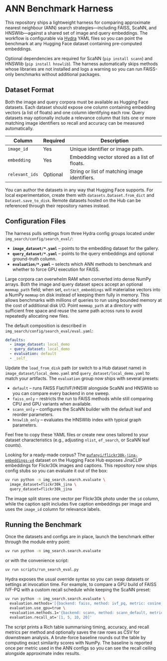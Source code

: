 # ANN Benchmark Harness

This repository ships a lightweight harness for comparing approximate nearest
neighbour (ANN) search strategies—including FAISS, ScaNN, and HNSWlib—against a
shared set of image and query embeddings. The workflow is configurable via
[Hydra](https://hydra.cc/) YAML files so you can point the benchmark at any
Hugging Face dataset containing pre-computed embeddings.

Optional dependencies are required for ScaNN (`pip install scann`) and HNSWlib
(`pip install hnswlib`). The harness automatically skips methods whose
libraries are not installed and logs a warning so you can run FAISS-only
benchmarks without additional packages.

## Dataset Format

Both the image and query corpora must be available as Hugging Face datasets.
Each dataset should expose one column containing embedding vectors (a list of
floats) and one column identifying each row. Query datasets may optionally
include a relevance column that lists one or more matching image identifiers so
recall and accuracy can be measured automatically.

| Column           | Required | Description                                    |
|------------------|----------|------------------------------------------------|
| `image_id`       | Yes      | Unique identifier or image path.               |
| `embedding`      | Yes      | Embedding vector stored as a list of floats.   |
| `relevant_ids`   | Optional | String or list of matching image identifiers.  |

You can author the datasets in any way that Hugging Face supports. For local
experimentation, create them with `datasets.Dataset.from_dict` and
`Dataset.save_to_disk`. Remote datasets hosted on the Hub can be referenced
through their repository names instead.

## Configuration Files

The harness pulls settings from three Hydra config groups located under
`img_search/config/search_eval/`:

- **`image_dataset/*.yaml`** – points to the embedding dataset for the gallery.
- **`query_dataset/*.yaml`** – points to the query embeddings and optional
  ground-truth column.
- **`evaluation/*.yaml`** – selects which ANN methods to benchmark and whether
  to force GPU execution for FAISS.

Large corpora can overwhelm RAM when converted into dense NumPy arrays. Both the
image and query dataset specs accept an optional `memmap_path` field; when set,
`extract_embeddings` will materialise vectors into a NumPy `memmap` on disk
instead of keeping them fully in memory. This allows benchmarks with millions of
queries to run using bounded memory at the cost of additional disk I/O. Point
`memmap_path` at a directory with sufficient free space and reuse the same path
across runs to avoid repeatedly allocating new files.

The default composition is described in `img_search/config/search_eval/eval.yaml`:

```yaml
defaults:
  - image_dataset: local_demo
  - query_dataset: local_demo
  - evaluation: default
  - _self_
```

Update the `load_from_disk` path (or switch to a Hub dataset name) in
`image_dataset/local_demo.yaml` and `query_dataset/local_demo.yaml` to match your
artifacts. The `evaluation` group now ships with several presets:

- `default` – runs FAISS Flat/IVF/HNSW alongside ScaNN and HNSWlib so you can
  compare every backend in one sweep.
- `faiss_only` – restricts the run to FAISS methods while still comparing CPU
  and GPU variants when available.
- `scann_only` – configures the ScaNN builder with the default leaf and reorder
  parameters.
- `hnswlib_only` – evaluates the HNSWlib index with typical graph parameters.

Feel free to copy these YAML files or create new ones tailored to your dataset
characteristics (e.g., adjusting `nlist`, `ef_search`, or ScaNN leaf counts).

Looking for a ready-made corpus? The
[`pufanyi/flickr30k-jina-embeddings-v4`](https://huggingface.co/datasets/pufanyi/flickr30k-jina-embeddings-v4)
dataset on the Hugging Face Hub exposes JinaCLIP embeddings for Flickr30k
images and captions. This repository now ships config stubs so you can evaluate
it out of the box:

```bash
uv run python -m img_search.search.evaluate \
  image_dataset=flickr30k_jina \
  query_dataset=flickr30k_jina
```

The image split stores one vector per Flickr30k photo under the `id` column,
while the caption split includes five caption embeddings per image and uses the
`image_id` column for relevance labels.

## Running the Benchmark

Once the datasets and configs are in place, launch the benchmark either through
the module entry point:

```bash
uv run python -m img_search.search.evaluate
```

or with the convenience script:

```bash
uv run scripts/run_search_eval.py
```

Hydra exposes the usual override syntax so you can swap datasets or settings at
invocation time. For example, to compare a GPU build of FAISS IVF-PQ with a
custom recall schedule while keeping the ScaNN preset:

```bash
uv run python -m img_search.search.evaluate \
  evaluation.methods='[{backend: faiss, method: ivf_pq, metric: cosine, nlist: 1024, nprobe: 32, m: 8}]' \
  evaluation.use_gpu=true \
  +evaluation.methods.1='{backend: scann, method: scann_default, metric: cosine}' \
  evaluation.recall_at='[1, 5, 10, 20]'
```

The script prints a Rich table summarising timing, accuracy, and recall metrics
per method and optionally saves the raw rows as CSV for downstream analysis. A
brute-force baseline rounds out the table by computing exact similarity scores
with NumPy. The baseline is reported once per metric used in the ANN configs so
you can see the recall ceiling alongside approximate index results.
